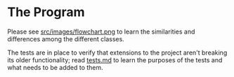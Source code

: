 # The Program

Please see [src/images/flowchart.png](src/images/flowchart.png) to learn the similarities and differences among the different classes.

The tests are in place to verify that extensions to the project aren't breaking its older functionality; read [tests.md](tests.md) to learn the purposes of the tests and what needs to be added to them.